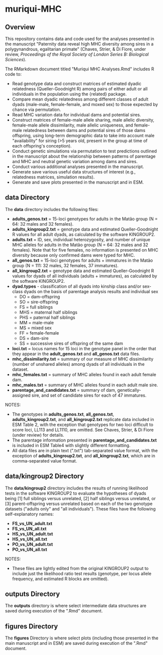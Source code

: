 # muriqui-MHC

## Overview
This repository contains data and code used for the analyses presented in the manuscript "Paternity data reveal high MHC diversity among sires in a polygynandrous, egalitarian primate" (Chaves, Strier, & Di Fiore, under review, *Proceedings of the Royal Society of London Series B: Biological Sciences*).

The RMarkdown document titled "Muriqui MHC Analyses.Rmd" includes R code to:
- Read genotype data and construct matrices of estimated dyadic relatedness (Queller-Goodnight R) among pairs of either adult or all individuals in the population using the {related} package.
- Compare mean dyadic relatedness among different classes of adult dyads (male-male, female-female, and moxed sex) to those expected by chance via permutation.
- Read MHC variation data for individual dams and potential sires.
- Construct matrices of female-male allele sharing, male allelic diversity, female-male allele dissimilarity, male allelic uniqueness, and female- male relatedness between dams and potential sires of those dams offspring, using long-term demographic data to take into account male "availability" for siring (>5 years old, present in the group at time of each offspring's conception).
- Conduct genetic simulations via permutation to test predictions outlined in the manuscript about the relationship between patterns of parentage and MHC and neutral genetic variation among dams and sires.
- Conduct various additional analyses presented in the manuscript.
- Generate save various useful data structures of interest (e.g., relatedness matrices, simulation results).
- Generate and save plots presented in the manuscript and in ESM.

## **data** Directory
The **data** directory includes the following files:
- **adults_genos.txt** = 15-loci genotypes for adults in the Matão group (N = 64: 32 males and 32 females).
- **adults_kingroup2.txt** = genotype data and estimated Queller-Goodnight R values for all adult dyads, as calculated by the software KINGROUP2.
- **adults.txt** = ID, sex, individual heterozygosity, and number of unique MHC alleles for adults in the Matão group (N = 64: 32 males and 32 females). Note that for five females, no information is presented on MHC diversity because only confirmed dams were typed for MHC.
- **all_genos.txt** = 15-loci genotypes for adults + immatures in the Matão group (N = 111: 32 males, 32 females, 37 immatures).
- **all_kingroup2.txt** = genotype data and estimated Queller-Goodnight R values for dyads of all individuals (adults + immatures), as calculated by the software KINGROUP2.
- **dyad.types** - classification of all dyads into kinship class and/or sex-class dyads on the basis of parentage analysis results and individual sex
  - DO = dam-offspring
  - SO = sire-offspring
  - FS = full siblings
  - MHS = maternal half siblings
  - PHS = paternal half siblings
  - MM = male-male
  - MS = mixed sex
  - FF = female-female
  - DS = dam-sire
  - SS = successive sires of offspring of the same dam
- **loci.txt** = locus names for 15 loci in the genotype panel in the order that they appear in the **adult_genos.txt** and **all_genos.txt** data files.
- **mhc_dissimilarity.txt** = summary of our measure of MHC dissimilarity (number of unshared alleles) among dyads of all individuals in the dataset.
- **mhc_females.txt** = summary of MHC alleles found in each adult female dam.
- **mhc_males.txt** = summary of MHC alleles found in each adult male sire.
- **parentage_and_candidates.txt** = summary of dam, genetically-assigned sire, and set of candidate sires for each of 47 immatures.

NOTES:
- The genotypes in **adults_genos.txt**, **all_genos.txt**, **adults_kingroup2.txt**, and **all_kingroup2.txt** replicate data included in ESM Table 2, with the exception that genotypes for two loci difficult to score loci, LL113 and LL1110, are omitted. See Chaves, Strier, & Di Fiore (under review) for details.
- The parentage information presented in **parentage_and_candidates.txt** is included in ESM Table4 with slightly different formatting.
- All data files are in plain text (".txt") tab-separated value format, with the exception of **adults_kingroup2.txt**, and **all_kingroup2.txt**, which are in comma-separated value format.

## **data/kingroup2** Directory
The **data/kingroup2** directory includes the results of running likelihood tests in the software KINGROUP2 to evaluate the hypotheses of dyads being [1] full siblings versus unrelated, [2] half siblings versus unrelated, or [3] parent-offspring versus unrelated based on each of the two genotype datasets ("adults only" and "all individuals"). These files have the following self-explanatory names:
- **FS_vs_UN_adult.txt**
- **FS_vs_UN_all.txt**
- **HS_vs_UN_adult.txt**
- **HS_vs_UN_all.txt**
- **PO_vs_UN_adult.txt**
- **PO_vs_UN_all.txt**

NOTES:
- These files are lightly edited from the original KINGROUP2 output to include just the likelihood ratio test results (genotype, per locus allele frequency, and estimated R blocks are omitted).

## **outputs** Directory
The **outputs** directory is where select intermediate data structures are saved during execution of the ".Rmd" document.

## **figures** Directory
The **figures** Directory is where select plots (including those presented in the main manuscript and in ESM) are saved during execution of the ".Rmd" document.
